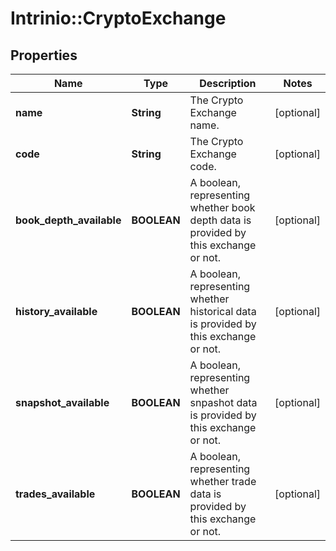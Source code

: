 # Intrinio::CryptoExchange

## Properties
Name | Type | Description | Notes
------------ | ------------- | ------------- | -------------
**name** | **String** | The Crypto Exchange name. | [optional] 
**code** | **String** | The Crypto Exchange code. | [optional] 
**book_depth_available** | **BOOLEAN** | A boolean, representing whether book depth data is provided by this exchange or not. | [optional] 
**history_available** | **BOOLEAN** | A boolean, representing whether historical data is provided by this exchange or not. | [optional] 
**snapshot_available** | **BOOLEAN** | A boolean, representing whether snpashot data is provided by this exchange or not. | [optional] 
**trades_available** | **BOOLEAN** | A boolean, representing whether trade data is provided by this exchange or not. | [optional] 


